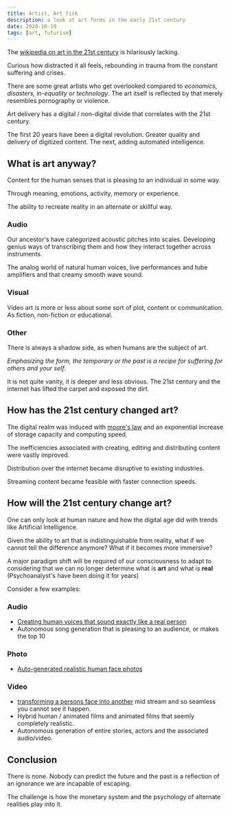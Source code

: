 ```yaml
---
title: Artist, Art tisk
description: a look at art forms in the early 21st century
date: 2020-10-10
tags: [art, futurism]
---
```


The [wikipedia on art in the 21st century](https://en.wikipedia.org/wiki/21st_century#Arts_and_entertainment) is hilariously lacking.

Curious how distracted it all feels, rebounding in trauma from the constant suffering and crises. 

There are some great artists who get overlooked compared to *economics, disasters, in-equality or technology*.  The art itself is reflected by that merely resembles pornography or violence.

Art delivery has a digital / non-digital divide that correlates with the 21st century.  

The first 20 years have been a digital revolution.   Greater quality and delivery of digitized content.    The next, adding automated intelligence.

## What is art anyway?

Content for the human senses that is pleasing to an individual in some way.  

Through meaning, emotions, activity, memory or experience.

The ability to recreate reality in an alternate or skillful way.

### Audio

Our ancestor's have categorized acoustic pitches into scales.  Developing genius ways of transcribing them and how they interact together across instruments.

The analog world of natural human voices, live performances and tube amplifiers and that creamy smooth wave sound.

### Visual

Video art is more or less about some sort of plot, content or communication.   As fiction, non-fiction or educational.  

### Other

There is always a shadow side, as when humans are the subject of art.

*Emphasizing the form, the temporary or the past is a recipe for suffering for others and your self*.

It is not quite vanity, it is deeper and less obvious.  The 21st century and the internet has lifted the carpet and exposed the dirt.


## How has the 21st century changed art?

The digital realm was induced with [moore's law](https://en.wikipedia.org/wiki/Moore%27s_law) and an exponential increase of storage capacity and computing speed.

The inefficiencies associated with creating, editing and distributing content were vastly improved.  

Distribution over the internet became disruptive to existing industries.

Streaming content became feasible with faster connection speeds.

## How will the 21st century change art?

One can only look at human nature and how the digital age did with trends like Artificial Intelligence.

Given the ability to art that is indistinguishable from reality, what if we cannot tell the difference anymore?  What if it becomes more immersive?

A major paradigm shift will be required of our consciousness to adapt to considering that we can no longer determine what is **art** and what is **real** (Psychoanalyst's have been doing it for years)

Consider a few examples:

### Audio

- [Creating human voices that sound exactly like a real person](https://youtu.be/DWK_iYBl8cA)
- Autonomous song generation that is pleasing to an audience, or makes the top 10

### Photo

- [Auto-generated realistic human face photos](https://generated.photos/faces)

### Video 

- [transforming a persons face into another](https://youtu.be/VWrhRBb-1Ig) mid stream and so seamless you cannot see it happen.
- Hybrid human / animated films and animated films that seemly completely realistic.
- Autonomous generation of entire stories, actors and the associated audio/video.

## Conclusion

There is none.  Nobody can predict the future and the past is a reflection of an ignorance we are incapable of escaping.

The challenge is how the monetary system and the psychology of alternate realities play into it.

